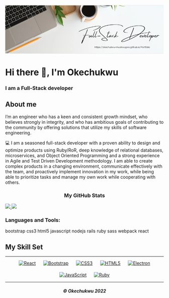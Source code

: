 ![banner](https://github.com/Okechukwu-muokwugwo/Okechukwu-muokwugwo/blob/main/banner-2.PNG)

<h1>Hi there 👋, I'm Okechukwu</h1>
<h3>I am a Full-Stack developer</h3>

## About me

I’m an engineer who has a keen and consistent growth mindset, who believes strongly in integrity, and who has ambitious goals of contributing to the community by offering solutions that utilize my skills of software engineering.

💻 I am a seasoned full-stack developer with a proven ability to design and optimize products using Ruby/RoR, deep knowledge of relational databases, microservices, and Object Oriented Programming and a strong experience in Agile and Test Driven Development methodology. I am able to create complex products in a changing environment, communicate effectively with the team, and proactively implement innovation in my work, while being able to prioritize tasks and manage my own work while cooperating with others.


<h3 align="center">My GitHub Stats</h3> 

<div>
  <a href="https://github.com/Okechukwu-muokwugwo">
  <img height="180em" src="https://github-readme-stats.vercel.app/api?username=Okechukwu-muokwugwo&show_icons=true&theme=gruvbox&include_all_commits=true&count_private=true"/>
  <img height="180em" src="https://github-readme-stats.vercel.app/api/top-langs/?username=okechukwu-muokwugwo&layout=compact&langs_count=7&theme=gruvbox"/>
</a>
</div>

### Languages and Tools:
bootstrap css3 html5 javascript nodejs rails ruby sass webpack react

## My Skill Set  
<table><tr><td valign="top" width="33%">

<div align="center">  
<a href="https://reactjs.org/" target="_blank"><img style="margin: 10px" src="https://profilinator.rishav.dev/skills-assets/react-original-wordmark.svg" alt="React" height="50" /></a>  
<a href="https://getbootstrap.com/docs/3.4/javascript/" target="_blank"><img style="margin: 10px" src="https://profilinator.rishav.dev/skills-assets/bootstrap-plain.svg" alt="Bootstrap" height="50" /></a>  
<a href="https://www.w3schools.com/css/" target="_blank"><img style="margin: 10px" src="https://profilinator.rishav.dev/skills-assets/css3-original-wordmark.svg" alt="CSS3" height="50" /></a>  
<a href="https://en.wikipedia.org/wiki/HTML5" target="_blank"><img style="margin: 10px" src="https://profilinator.rishav.dev/skills-assets/html5-original-wordmark.svg" alt="HTML5" height="50" /></a>  
<a href="https://www.electronjs.org/" target="_blank"><img style="margin: 10px" src="https://profilinator.rishav.dev/skills-assets/electron-original.svg" alt="Electron" height="50" /></a>  
<a href="https://www.javascript.com/" target="_blank"><img style="margin: 10px" src="https://profilinator.rishav.dev/skills-assets/javascript-original.svg" alt="JavaScript" height="50" /></a>
<a href="https://www.ruby-lang.org/en/" target="_blank"><img style="margin: 10px" src="https://upload.wikimedia.org/wikipedia/commons/thumb/7/73/Ruby_logo.svg/1200px-Ruby_logo.svg.png" alt="Ruby" height="50" /></a>
  </table>
  <div><h5 align="center">©️ Okechukwu 2022</h5></div>
